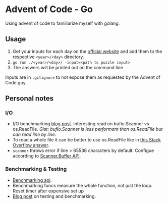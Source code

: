 # Advent of Code - Go

Using advent of code to familiarize myself with golang.

## Usage

1. Get your inputs for each day on the [official website](https://adventofcode.com/2024)
and add them to the respective `<year>/<day>` directory.
2. `go run ./<year>/<day>/ -input=<path to puzzle input>`
3. The answers will be printed out on the command line

Inputs are in `.gitignore` to not expose them as requested by the Advent of Code guy.

## Personal notes

### I/O

- I/O benchmarking [blog post](https://medium.com/golicious/comparing-ioutil-readfile-and-bufio-scanner-ddd8d6f18463).
Interesting read on bufio.Scanner vs os.ReadFile. 
_Gist: bufio.Scanner is less performant than os.ReadFile but can read line by line._
- To read a whole file it can be better to use os.ReadFile like 
in [this Stack Overflow answer](https://stackoverflow.com/a/66804541).
- `scanner` throws error if line > 65536 characters by default. 
Configue according to [Scanner.Buffer API](https://pkg.go.dev/bufio#Scanner.Buffer).

### Benchmarking & Testing

- [Benchmarking api](https://pkg.go.dev/testing#hdr-Benchmarks).
- Benchmarking funcs measure the whole function, not just the loop. Reset timer 
after expensive set up
- [Blog post](https://medium.com/hyperskill/testing-and-benchmarking-in-go-e33a54b413e) on testing and benchmarking.